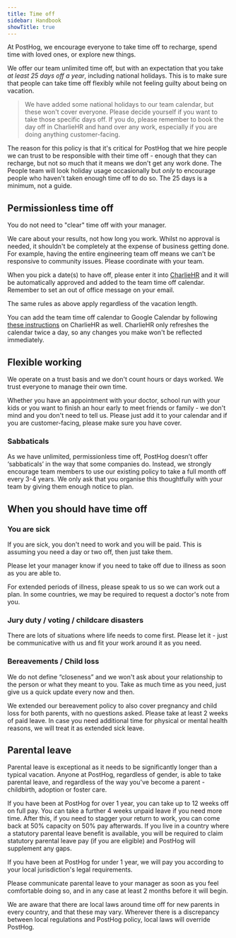 ```yaml
---
title: Time off
sidebar: Handbook
showTitle: true
---
```


At PostHog, we encourage everyone to take time off to recharge, spend time with loved ones, or explore new things.  

We offer our team unlimited time off, but with an expectation that you take _at least 25 days off a year_, including national holidays. This is to make sure that people can take time off flexibly while not feeling guilty about being on vacation.

> We have added some national holidays to our team calendar, but these won't cover everyone. Please decide yourself if you want to take those specific days off. If you do, please remember to book the day off in CharlieHR and hand over any work, especially if you are doing anything customer-facing.  

The reason for this policy is that it's critical for PostHog that we hire people we can trust to be responsible with their time off - enough that they can recharge, but not so much that it means we don't get any work done. The People team will look holiday usage occasionally but _only_ to encourage people who haven't taken enough time off to do so. The 25 days is a minimum, not a guide. 


## Permissionless time off

You do not need to "clear" time off with your manager.

We care about your results, not how long you work. Whilst no approval is needed, it shouldn't be completely at the expense of business getting done. For example, having the entire engineering team off means we can't be responsive to community issues. Please coordinate with your team.

When you pick a date(s) to have off, please enter it into [CharlieHR](https://posthog.charliehr.com/) and it will be automatically approved and added to the team time off calendar. Remember to set an out of office message on your email.

The same rules as above apply regardless of the vacation length.

You can add the team time off calendar to Google Calendar by following [these instructions](https://intercom.help/charliehr/en/articles/839648-importing-your-time-off-calendar-to-google-calendar) on CharlieHR as well. CharlieHR only refreshes the calendar twice a day, so any changes you make won't be reflected immediately.

## Flexible working

We operate on a trust basis and we don't count hours or days worked. We trust everyone to manage their own time. 

Whether you have an appointment with your doctor, school run with your kids or you want to finish an hour early to meet friends or family - we don't mind and you don't need to tell us. Please just add it to your calendar and if you are customer-facing, please make sure you have cover. 

### Sabbaticals

As we have unlimited, permissionless time off, PostHog doesn’t offer ‘sabbaticals’ in the way that some companies do. Instead, we strongly encourage team members to use our existing policy to take a full month off every 3-4 years. We only ask that you organise this thoughtfully with your team by giving them enough notice to plan.

## When you should have time off

### You are sick

If you are sick, you don't need to work and you will be paid. This is assuming you need a day or two off, then just take them.

Please let your manager know if you need to take off due to illness as soon as you are able to.

For extended periods of illness, please speak to us so we can work out a plan. In some countries, we may be required to request a doctor's note from you. 

### Jury duty / voting / childcare disasters

There are lots of situations where life needs to come first. Please let it - just be communicative with us and fit your work around it as you need.

### Bereavements / Child loss 

We do not define “closeness” and we won't ask about your relationship to the person or what they meant to you. Take as much time as you need, just give us a quick update every now and then. 

We extended our bereavement policy to also cover pregnancy and child loss for both parents, with no questions asked. Please take at least 2 weeks of paid leave. In case you need additional time for physical or mental health reasons, we will treat it as extended sick leave.

## Parental leave

Parental leave is exceptional as it needs to be significantly longer than a typical vacation. Anyone at PostHog, regardless of gender, is able to take parental leave, and regardless of the way you've become a parent - childbirth, adoption or foster care. 

If you have been at PostHog for over 1 year, you can take up to 12 weeks off on full pay. You can take a further 4 weeks unpaid leave if you need more time. After this, if you need to stagger your return to work, you can come back at 50% capacity on 50% pay afterwards. If you live in a country where a statutory parental leave benefit is available, you will be required to claim statutory parental leave pay (if you are eligible) and PostHog will supplement any gaps.

If you have been at PostHog for under 1 year, we will pay you according to your local jurisdiction's legal requirements.

Please communicate parental leave to your manager as soon as you feel comfortable doing so, and in any case at least 2 months before it will begin.

We are aware that there are local laws around time off for new parents in every country, and that these may vary. Wherever there is a discrepancy between local regulations and PostHog policy, local laws will override PostHog.
